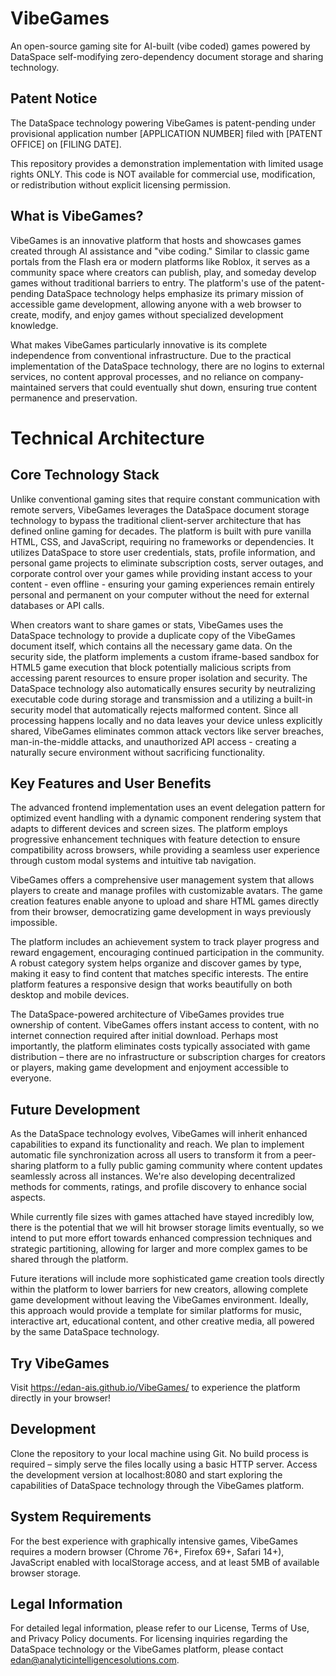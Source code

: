 # VibeGames
An open-source gaming site for AI-built (vibe coded) games powered by DataSpace self-modifying zero-dependency document storage and sharing technology.

## Patent Notice
The DataSpace technology powering VibeGames is patent-pending under provisional application number [APPLICATION NUMBER] filed with [PATENT OFFICE] on [FILING DATE].

This repository provides a demonstration implementation with limited usage rights ONLY. This code is NOT available for commercial use, modification, or redistribution without explicit licensing permission.

## What is VibeGames?
VibeGames is an innovative platform that hosts and showcases games created through AI assistance and "vibe coding." Similar to classic game portals from the Flash era or modern platforms like Roblox, it serves as a community space where creators can publish, play, and someday develop games without traditional barriers to entry. The platform's use of the patent-pending DataSpace technology helps emphasize its primary mission of accessible game development, allowing anyone with a web browser to create, modify, and enjoy games without specialized development knowledge.

What makes VibeGames particularly innovative is its complete independence from conventional infrastructure. Due to the practical implementation of the DataSpace technology, there are no logins to external services, no content approval processes, and no reliance on company-maintained servers that could eventually shut down, ensuring true content permanence and preservation.

# Technical Architecture
## Core Technology Stack
Unlike conventional gaming sites that require constant communication with remote servers, VibeGames leverages the DataSpace document storage technology to bypass the traditional client-server architecture that has defined online gaming for decades. The platform is built with pure vanilla HTML, CSS, and JavaScript, requiring no frameworks or dependencies. It utilizes DataSpace to store user credentials, stats, profile information, and personal game projects to eliminate subscription costs, server outages, and corporate control over your games while providing instant access to your content - even offline - ensuring your gaming experiences remain entirely personal and permanent on your computer without the need for external databases or API calls.

When creators want to share games or stats, VibeGames uses the DataSpace technology to provide a duplicate copy of the VibeGames document itself, which contains all the necessary game data. On the security side, the platform implements a custom iframe-based sandbox for HTML5 game execution that block potentially malicious scripts from accessing parent resources to ensure proper isolation and security. The DataSpace technology also automatically ensures security by neutralizing executable code during storage and transmission and a utilizing a built-in security model that automatically rejects malformed content. Since all processing happens locally and no data leaves your device unless explicitly shared, VibeGames eliminates common attack vectors like server breaches, man-in-the-middle attacks, and unauthorized API access - creating a naturally secure environment without sacrificing functionality.

## Key Features and User Benefits
The advanced frontend implementation uses an event delegation pattern for optimized event handling with a dynamic component rendering system that adapts to different devices and screen sizes. The platform employs progressive enhancement techniques with feature detection to ensure compatibility across browsers, while providing a seamless user experience through custom modal systems and intuitive tab navigation.

VibeGames offers a comprehensive user management system that allows players to create and manage profiles with customizable avatars. The game creation features enable anyone to upload and share HTML games directly from their browser, democratizing game development in ways previously impossible.

The platform includes an achievement system to track player progress and reward engagement, encouraging continued participation in the community. A robust category system helps organize and discover games by type, making it easy to find content that matches specific interests. The entire platform features a responsive design that works beautifully on both desktop and mobile devices.

The DataSpace-powered architecture of VibeGames provides true ownership of content. VibeGames offers instant access to content, with no internet connection required after initial download. Perhaps most importantly, the platform eliminates costs typically associated with game distribution – there are no infrastructure or subscription charges for creators or players, making game development and enjoyment accessible to everyone.

## Future Development
As the DataSpace technology evolves, VibeGames will inherit enhanced capabilities to expand its functionality and reach. We plan to implement automatic file synchronization across all users to transform it from a peer-sharing platform to a fully public gaming community where content updates seamlessly across all instances. We're also developing decentralized methods for comments, ratings, and profile discovery to enhance social aspects.

While currently file sizes with games attached have stayed incredibly low, there is the potential that we will hit browser storage limits eventually, so we intend to put more effort towards enhanced compression techniques and strategic partitioning, allowing for larger and more complex games to be shared through the platform.

Future iterations will include more sophisticated game creation tools directly within the platform to lower barriers for new creators, allowing complete game development without leaving the VibeGames environment. Ideally, this approach would provide a template for similar platforms for music, interactive art, educational content, and other creative media, all powered by the same DataSpace technology.

## Try VibeGames
Visit https://edan-ais.github.io/VibeGames/ to experience the platform directly in your browser!

## Development
Clone the repository to your local machine using Git. No build process is required – simply serve the files locally using a basic HTTP server. Access the development version at localhost:8080 and start exploring the capabilities of DataSpace technology through the VibeGames platform.

## System Requirements
For the best experience with graphically intensive games, VibeGames requires a modern browser (Chrome 76+, Firefox 69+, Safari 14+), JavaScript enabled with localStorage access, and at least 5MB of available browser storage.

## Legal Information
For detailed legal information, please refer to our License, Terms of Use, and Privacy Policy documents. For licensing inquiries regarding the DataSpace technology or the VibeGames platform, please contact edan@analyticintelligencesolutions.com.
